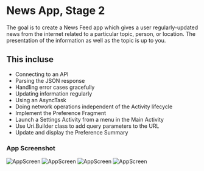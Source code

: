 # News App, Stage 2

The goal is to create a News Feed app which gives a user regularly-updated news from the internet related to a particular topic, person, or location. The presentation of the information as well as the topic is up to you.

## This incluse

* Connecting to an API
* Parsing the JSON response
* Handling error cases gracefully
* Updating information regularly
* Using an AsyncTask
* Doing network operations independent of the Activity lifecycle
* Implement the Preference Fragment
* Launch a Settings Activity from a menu in the Main Activity
* Use Uri.Builder class to add query parameters to the URL
* Update and display the Preference Summary

### App Screenshot
![AppScreen](https://github.com/doct0rX/Udacity/blob/master/Android/AndroidBasicsbyGoogleNanodegreeProgram/p7-news-app-stage2/screens/Screenshot_1531041299.png)
![AppScreen](https://github.com/doct0rX/Udacity/blob/master/Android/AndroidBasicsbyGoogleNanodegreeProgram/p7-news-app-stage2/screens/Screenshot_1531041302.png)
![AppScreen](https://github.com/doct0rX/Udacity/blob/master/Android/AndroidBasicsbyGoogleNanodegreeProgram/p7-news-app-stage2/screens/Screenshot_1531041309.png)
![AppScreen](https://github.com/doct0rX/Udacity/blob/master/Android/AndroidBasicsbyGoogleNanodegreeProgram/p7-news-app-stage2/screens/Screenshot_1531041318.png)